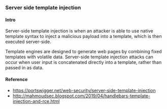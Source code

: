 ### Server side template injection
#### Intro
Server-side template injection is when an attacker is able to use native template syntax to inject a malicious payload into a template, which is then executed server-side.

Template engines are designed to generate web pages by combining fixed templates with volatile data. Server-side template injection attacks can occur when user input is concatenated directly into a template, rather than passed in as data. 

#### Reference
+ https://portswigger.net/web-security/server-side-template-injection
+ http://mahmoudsec.blogspot.com/2019/04/handlebars-template-injection-and-rce.html
